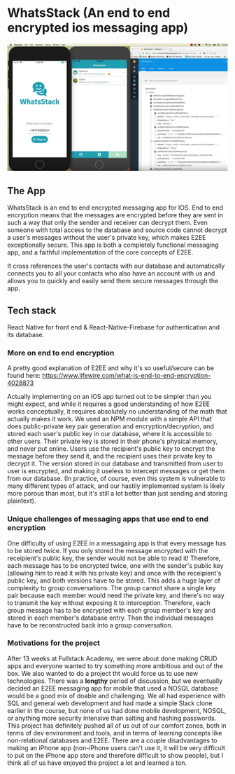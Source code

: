# WhatsStack (An end to end encrypted ios messaging app)

![](./capture.PNG)

## The App

WhatsStack is an end to end encrypted messaging app for IOS. End to end encryption means that the messages are encrypted before they are sent in such a way that only the sender and receiver can decrypt them. Even someone with total access to the database and source code cannot decrypt a user's messages without the user's private key, which makes E2EE exceptionally secure. This app is both a completely functional messaging app, and a faithful implementation of the core concepts of E2EE.

It cross references the user's contacts with our database and automatically connects you to all your contacts who also have an account with us and allows you to quickly and easily send them secure messages through the app.

## Tech stack

React Native for front end &
React-Native-Firebase for authentication and its database.

### More on end to end encryption

A pretty good explanation of E2EE and why it's so useful/secure can be found here: https://www.lifewire.com/what-is-end-to-end-encryption-4028873

Actually implementing on an IOS app turned out to be simpler than you might expect, and while it requires a good understanding of how E2EE works conceptually, it requires absolutely no understanding of the math that actually makes it work. We used an NPM module with a simple API that does public-private key pair generation and encryption/decryption, and stored each user's public key in our database, where it is accessible to other users. Their private key is stored in their phone's physical memory, and never put online. Users use the recipient's public key to encrypt the message before they send it, and the recipient uses their private key to decrypt it. The version stored in our database and transmitted from user to user is encrypted, and making it useless to intercept messages or get them from our database. (In practice, of course, even this system is vulnerable to many different types of attack, and our hastily implemented system is likely more porous than most, but it's still a lot better than just sending and storing plaintext).

### Unique challenges of messaging apps that use end to end encryption

One difficulty of using E2EE in a messagaing app is that every message has to be stored twice. If you only stored the message encrypted with the receipient's public key, the sender would not be able to read it! Therefore, each message has to be encrypted twice, one with the sender's public key (allowing him to read it with his private key) and once with the receipient's public key, and both versions have to be stored. This adds a huge layer of complexity to group conversations. The group cannot share a single key pair because each member would need the private key, and there's no way to transmit the key without exposing it to interception. Therefore, each group message has to be encrypted with each group member's key and stored in each member's database entry. Then the individual messages have to be reconstructed back into a group conversation.

### Motivations for the project

After 13 weeks at Fullstack Academy, we were about done making CRUD apps and everyone wanted to try something more ambitious and out of the box. We also wanted to do a project tht would force us to use new technologies. There was a **lengthy** period of discussion, but we eventually decided an E2EE messaging app for mobile that used a NOSQL database would be a good mix of doable and challenging. We all had experience with SQL and general web development and had made a simple Slack clone earlier in the course, but none of us had done mobile development, NOSQL, or anything more security intensive than salting and hashing passwords. This project has definitely pushed all of us out of our comfort zones, both in terms of dev environment and tools, and in terms of learning concepts like non-relational databases and E2EE. There are a couple disadvantages to making an iPhone app (non-iPhone users can't use it, it will be very difficult to put on the iPhone app store and therefore difficult to show people), but I think all of us have enjoyed the project a lot and learned a ton.
